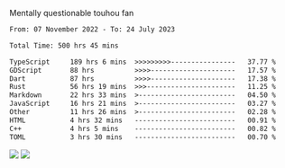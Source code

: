Mentally questionable touhou fan



<!--START_SECTION:waka-->

```txt
From: 07 November 2022 - To: 24 July 2023

Total Time: 500 hrs 45 mins

TypeScript     189 hrs 6 mins  >>>>>>>>>----------------   37.77 %
GDScript       88 hrs          >>>>---------------------   17.57 %
Dart           87 hrs          >>>>---------------------   17.38 %
Rust           56 hrs 19 mins  >>>----------------------   11.25 %
Markdown       22 hrs 33 mins  >------------------------   04.50 %
JavaScript     16 hrs 21 mins  >------------------------   03.27 %
Other          11 hrs 26 mins  >------------------------   02.28 %
HTML           4 hrs 32 mins   -------------------------   00.91 %
C++            4 hrs 5 mins    -------------------------   00.82 %
TOML           3 hrs 30 mins   -------------------------   00.70 %
```

<!--END_SECTION:waka-->

![](https://posei.me/horse_going_hard.gif)
![](https://posei.me/horse_going_hard.gif)

